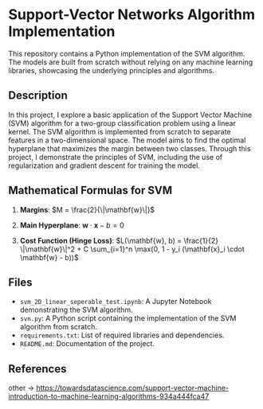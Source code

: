 # Support-Vector Networks Algorithm Implementation

This repository contains a Python implementation of the SVM algorithm. The models are built from scratch without relying on any machine learning libraries, showcasing the underlying principles and algorithms.

## Description

In this project, I explore a basic application of the Support Vector Machine (SVM) algorithm for a two-group classification problem using a linear kernel. The SVM algorithm is implemented from scratch to separate features in a two-dimensional space. The model aims to find the optimal hyperplane that maximizes the margin between two classes. Through this project, I demonstrate the principles of SVM, including the use of regularization and gradient descent for training the model.

## Mathematical Formulas for SVM

1. **Margins**:
   $M = \frac{2}{\|\mathbf{w}\|}$

2. **Main Hyperplane**:
   $\mathbf{w} \cdot \mathbf{x} - b = 0$

3. **Cost Function (Hinge Loss)**:
   $L(\mathbf{w}, b) = \frac{1}{2} \|\mathbf{w}\|^2 + C \sum_{i=1}^n \max(0, 1 - y_i (\mathbf{x}_i \cdot \mathbf{w} - b))$


## Files

- `svm_2D_linear_seperable_test.ipynb`: A Jupyter Notebook demonstrating the SVM algorithm.
- `svn.py`: A Python script containing the implementation of the SVM algorithm from scratch.
- `requirements.txt`: List of required libraries and dependencies.
- `README.md`: Documentation of the project.

## References

other -> https://towardsdatascience.com/support-vector-machine-introduction-to-machine-learning-algorithms-934a444fca47
